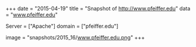 
+++
date = "2015-04-19"
title = "Snapshot of http://www.pfeiffer.edu"
data = "www.pfeiffer.edu"

Server = ["Apache"]
domain = ["pfeiffer.edu"]

  image = "snapshots/2015_16/www.pfeiffer.edu.png"
+++
#
